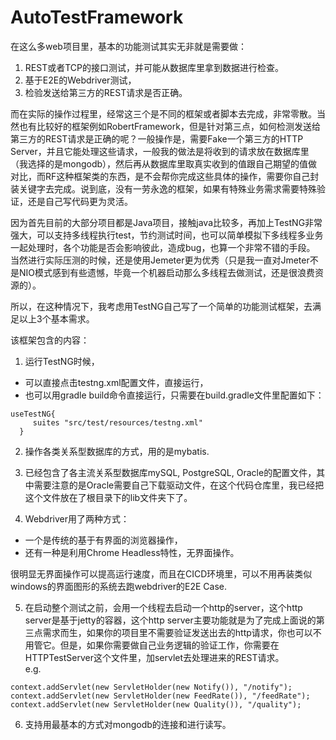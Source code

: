 # AutoTestFramework
在这么多web项目里，基本的功能测试其实无非就是需要做： 
1. REST或者TCP的接口测试，并可能从数据库里拿到数据进行检查。
2. 基于E2E的Webdriver测试， 
3. 检验发送给第三方的REST请求是否正确。

而在实际的操作过程里，经常这三个是不同的框架或者脚本去完成，非常零散。当然也有比较好的框架例如RobertFramework，但是针对第三点，如何检测发送给第三方的REST请求是正确的呢？一般操作是，需要Fake一个第三方的HTTP Server，并且它能处理这些请求，一般我的做法是将收到的请求放在数据库里（我选择的是mongodb），然后再从数据库里取真实收到的值跟自己期望的值做对比，而RF这种框架类的东西，是不会帮你完成这些具体的操作，需要你自己封装关键字去完成。说到底，没有一劳永逸的框架，如果有特殊业务需求需要特殊验证，还是自己写代码更为灵活。 

因为首先目前的大部分项目都是Java项目，接触java比较多，再加上TestNG非常强大，可以支持多线程执行test，节约测试时间，也可以简单模拟下多线程多业务一起处理时，各个功能是否会影响彼此，造成bug，也算一个非常不错的手段。 当然进行实际压测的时候，还是使用Jemeter更为优秀（只是我一直对Jmeter不是NIO模式感到有些遗憾，毕竟一个机器启动那么多线程去做测试，还是很浪费资源的）。

所以，在这种情况下，我考虑用TestNG自己写了一个简单的功能测试框架，去满足以上3个基本需求。  

该框架包含的内容： 

1. 运行TestNG时候，
  * 可以直接点击testng.xml配置文件，直接运行，
  * 也可以用gradle build命令直接运行，只需要在build.gradle文件里配置如下： 
  
  ```
  useTestNG{
       suites "src/test/resources/testng.xml"
    }
 ```
 
2. 操作各类关系型数据库的方式，用的是mybatis. 

3. 已经包含了各主流关系型数据库mySQL, PostgreSQL, Oracle的配置文件，其中需要注意的是Oracle需要自己下载驱动文件，在这个代码仓库里，我已经把这个文件放在了根目录下的lib文件夹下了。 

4. Webdriver用了两种方式： 
* 一个是传统的基于有界面的浏览器操作，
* 还有一种是利用Chrome Headless特性，无界面操作。 

很明显无界面操作可以提高运行速度，而且在CICD环境里，可以不用再装类似windows的界面图形的系统去跑webdriver的E2E Case.

5. 在启动整个测试之前，会用一个线程去启动一个http的server，这个http server是基于jetty的容器，这个http server主要功能就是为了完成上面说的第三点需求而生，如果你的项目里不需要验证发送出去的http请求，你也可以不用管它。但是，如果你需要做自己业务逻辑的验证工作，你需要在HTTPTestServer这个文件里，加servlet去处理进来的REST请求。  
e.g.
```
context.addServlet(new ServletHolder(new Notify()), "/notify");
context.addServlet(new ServletHolder(new FeedRate()), "/feedRate");
context.addServlet(new ServletHolder(new Quality()), "/quality");
```

6. 支持用最基本的方式对mongodb的连接和进行读写。

